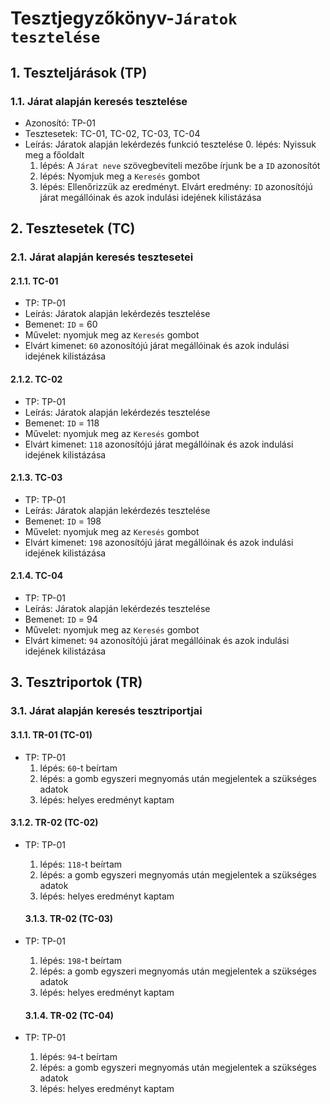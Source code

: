 # Tesztjegyzőkönyv-`Járatok tesztelése`
 

## 1. Teszteljárások (TP)

### 1.1. Járat alapján keresés tesztelése 
- Azonosító: TP-01
- Tesztesetek: TC-01, TC-02, TC-03, TC-04
- Leírás: Járatok alapján lekérdezés funkció tesztelése
    0. lépés: Nyissuk meg a főoldalt
    1. lépés: A `Járat neve` szövegbeviteli mezőbe írjunk be a `ID` azonosítót
    2. lépés: Nyomjuk meg a `Keresés` gombot 
    3. lépés: Ellenőrizzük az eredményt. Elvárt eredmény: `ID` azonosítójú járat megállóinak és azok indulási idejének kilistázása

## 2. Tesztesetek (TC)

### 2.1. Járat alapján keresés tesztesetei

#### 2.1.1. TC-01
- TP: TP-01
- Leírás: Járatok alapján lekérdezés tesztelése
- Bemenet: `ID` = 60
- Művelet: nyomjuk meg az `Keresés` gombot 
- Elvárt kimenet: `60` azonosítójú járat megállóinak és azok indulási idejének kilistázása

#### 2.1.2. TC-02
- TP: TP-01
- Leírás: Járatok alapján lekérdezés tesztelése
- Bemenet: `ID` = 118
- Művelet: nyomjuk meg az `Keresés` gombot 
- Elvárt kimenet: `118` azonosítójú járat megállóinak és azok indulási idejének kilistázása

#### 2.1.3. TC-03
- TP: TP-01
- Leírás: Járatok alapján lekérdezés tesztelése
- Bemenet: `ID` = 198
- Művelet: nyomjuk meg az `Keresés` gombot 
- Elvárt kimenet: `198` azonosítójú járat megállóinak és azok indulási idejének kilistázása

#### 2.1.4. TC-04
- TP: TP-01
- Leírás: Járatok alapján lekérdezés tesztelése
- Bemenet: `ID` = 94
- Művelet: nyomjuk meg az `Keresés` gombot 
- Elvárt kimenet: `94` azonosítójú járat megállóinak és azok indulási idejének kilistázása

## 3. Tesztriportok (TR)

### 3.1. Járat alapján keresés tesztriportjai

#### 3.1.1. TR-01 (TC-01)
- TP: TP-01
    1. lépés: `60`-t beírtam
    2. lépés: a gomb egyszeri megnyomás után megjelentek a szükséges adatok
    3. lépés: helyes eredményt kaptam

#### 3.1.2. TR-02 (TC-02)
- TP: TP-01
    1. lépés: `118`-t beírtam
    2. lépés: a gomb egyszeri megnyomás után megjelentek a szükséges adatok
    3. lépés: helyes eredményt kaptam

    #### 3.1.3. TR-02 (TC-03)
- TP: TP-01
    1. lépés: `198`-t beírtam
    2. lépés: a gomb egyszeri megnyomás után megjelentek a szükséges adatok
    3. lépés: helyes eredményt kaptam

    #### 3.1.4. TR-02 (TC-04)
- TP: TP-01
    1. lépés: `94`-t beírtam
    2. lépés: a gomb egyszeri megnyomás után megjelentek a szükséges adatok
    3. lépés: helyes eredményt kaptam


    
